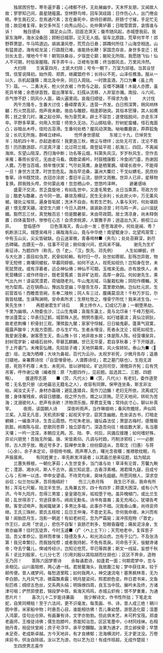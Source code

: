 <!-- { "loadSidebar": true } -->
　　独居困穷愁，寒冬逼岁暮；心绪郁不纾，无处展幽步。天末怀友朋，又闻故人故；寥寥知己间，晨星随薤露。空林野鸟啼，回车哭歧路；日作伤心人，出门倦会晤。李生我石交，忽焉通尺素；言在垂死中，欲待巨卿顾。肝肠寸寸摧，手足忙无措；故旧难复得，新交多舛互！向秀山阳心，处仲黄垆慕；日暗雪霏霏，哀情谁与诉！
　　触目感咏
　　蹑足炎山顶，回首沧溟天；蜃市随风起，赤城堕我前。我家东海畔，海水没桑田；顾盼旧城郭，沦灭无人烟。驱车北原路，荒草何芊芊！郊野莽萧瑟，牛马鸣道边。飒飒凄风卷，荒荒白日悬；踯躅何所往？山海空相连。山有猛兽迹，海有蛟龙涎；行路既已难，谁能扬长鞭！家国念存丧，身世多变迁；抚剑长太息，埋地今千年！朝驾扶桑谷，夕宿崑仑巅；颷轮无所阻，我愿随飞仙！仙人不可期，时俗渐腥羶。挥手弄牛斗，泛槎有张骞；终当御风去，万里风泠然。
　　大扫除
　　壬寅夏四月，土匪大扫除；号令一朝下，万室为邱墟。当其设甘饵，信誓说降初。始作周、郑质，继藏盟府书；长待以不死，山泽任樵渔。服从一以久，杀机起籧篨；南北及中央，同日入周阹。一时敦盃酒，万口为■〈虽上肉下〉葅。一、二勇决夫，枪火伏衣裾；作势与之敌，反噬不踌躇！木毙人亦摽，虽死异羊猪；余悉骈首戮，载出薄笨车。妇孺从流移，人弃室亦瀦。南投、斗六间，杀气惨不舒；阴风仆人面，磷火遍里闾。哀哉归顺徒，不得求为鱼！
　　大讨伐
　　丙午方隆冬，生番大讨伐；叠嶂摩青天，连营一齐发。白日照深箐，朔风响林樾；烈火焚高邱，炮声夜未歇。凿齿与雕题，相逢即驰突。其俗本狉獉，其人如鹰鹘；抚之曾几时，屠之起仓猝。殆为垦荒来，辟土不容忽；遂使瓯脱间，亦走东洋卒。平野多草莱，何用入穷窟！师劳久无功，万山掷枯骨。狞树蛇蛰蟠，怪石鬼面凸；谷暗丛木呼，径险古苔滑。生番何处栖？腥风动溟渤。呦呦麋鹿哀，莽莽狐兔没；长坑无所施，群峰立峍崪。
　　怆怀身世感赋
　　东坡三十九，已悼劳生半；陆机四十年，亦起逝者叹！我更逾三秋，微尘与绁绊；出处无可言，沈沦不胜怨！历历数游踪，爪泥真汗漫：北过荷兰城，南登延平观；航海三、四回，不离闽海岸。东望山阻深，西归海中断；功名等云烟，科第失风汉。岁岁秋风生，空作去来雁；春雨长安花，无由走马看。偶歌梁甫吟，时鼓稽康鍜；冷食闭门齑，热谢因人爨。万卷当百城，频年惟伏案；气尽处笼鹰，身是栖篱鷃。嗟嗟长夜中，不能得一旦！身世方沈湮，时世忽危乱。海岛早沧桑，瀛洲大麋烂；干戈似蝟毛，民庶纷鲁窜。诗书既焚烧，衣冠亦涂炭；耆旧半云流，朋侪又雨散。世异人已非，星移物复换。顾我贱头颅，奈何蒙此难！忽忽栖山中，悠悠吟泽畔。
　　避暑感咏
　　盛夏汗交流，苦乏盘旋地；有如乱世中，又逢毛鸷吏。炎日当熏蒸，苛政方穷治；酷吏与酷暑，古今同一致。暴敛及横征，民生无余利；长此炭火中，万无薰风被。寝处尘埃氛，遍身皆垢腻；洗沐不自由，有若生芒刺。人事与天时，何处堪趋避！恨无摩天翮，凌空生六翅！今日入疏林，飒飒新凉至；时鸟鸣一声，山川滋妩媚。豁然忘三伏，真觉触百忌！但是酷暑驱，末由苛政閟。居士清凉身，尚未释倒置；四体虽暂纾，惨惨在心志！会须求桃源，人寰撒手弃；逍遥出九天，俯视江山异。
　　登临感作
　　日色落海天，青山余一发；苍苍海波中，何处是闽、粤？帆断浙江风，城堕吴峰月；痛哉海东山，竟与中华绝！南望鲲身沙，北望鸡笼雪；中有玉山尖，尖尖皆破缺。白云迷翠微，青春啼林■〈央鸟〉；处处苔藓深，剥尽古碑碣。古蹟无一存，往事不可说；俯仰废兴间，悲风来不辍。
　　谢先为生圹来征诗，为题四作（称先，仿「史」、「汉」恢先、邓先例）
　　人生如蝉蜕，终与大化游；面目如刍灵，尻骨如轮輈。有时归一尽，处世如寄邮。彭殇岂异致，物宰无短修；粪壤同蝼蚁，早暮同蜉蝣。如何不达人，视死如视仇！岂知身在世，未死犹赘疣。或有浮慕者，远企神仙俦；神仙不可期，玉棺来无由。亦有放佚人，未死营糟邱；或作终隐计，既老营菟裘：皆非旷达观，高厚一身囚。何如谢先生，乘气出九州！请谥冥漠君，荷锸随老刘。牛山鬼兆域，马鬣栽松楸；阴阳作欑輴，天地为堲周。近在锅鼎山，豫凶及窆幽；华屋告生存，蒿里歌劝酬。岂似杜元凯，生前营首坵！西瞻晋宫阙，东奉二陵秋；同人车三过，腹痛莫泪流！千秋万岁后，尔我皆枯髅。生诔陶渊明，安命素所求；生祭杜牧之，埋骨宁所忧！我来进生刍，一笑先生休！
　　再题谢君生圹诗后
　　黄土抟作人，幻成亿万身；一朝堕黑劫，千里为幽垠。人物委虫沙，江山生鬼磷；哀哉东瀛土，竟与北邙亲！千峰万壑间，惨淡蓬蒿尘；华表归辽鹤，城郭殊人民。惘惘市廛间，如行墟墓滨；真仙泣铜狄，故老悲荆榛！积骨封三观，薄殡盈九闉；家家守俘馘，日日输鬼薪。蓬莱气寂寞，薤露声酸辛；大哉方壶图，亦与生圹均。生者永埋没，死者永沈沦；视死如视生，我爱谢茂秦。谢客愿生天，青山豫卜邻；地非故乡故；体是陈人陈。经营壤泉异，封树窀穸新；嵯峨石翁仲，荦礜瓦麒麟。世已无华夏，君自享秋春；于下开隧道，于上开墓门。未掩苌弘魄，先招屈子魂；天地供幕席，风火俟转轮。泰山为■〈虚〉俎，北海为牺樽；大块为鼻祖，百代为云孙。太祝岁祈死，少微月告存；遥悬归寝地，亲署葬诗坟（「自营埋骨地，人谓葬诗坟」；君之墓门联也）。生抱无涯感，死抱不朽尊；未生、未死间，皆以骈牳论。旷达同司空，滑稽异齐髡；后有凭吊客，呼作谢公墩（编者按：原「为题四作」，见前题。兹选其二、三题、四题略）。
　　援道殍志感
　　■〈荧，凡代火〉■〈荧，凡代火〉有老妇，委作道旁喂；无名登尺册（此地最忌无籍名之人），收容有同罪。保甲连坐条，斯言非汝绐。闻汝丈夫子，身材亦磊磈；避乱逢婑兵，竟作刀边醢！老妇无所依，流离成冗猥；身体罹残疾，病容日腲腇。视之怀为伤，赠之以货贿。茫茫天地间，转轮为苦海；沈溺彼何人，悲声有余欸！济物须乐施，厚费宜无悔；常持此寸心，聊以补真宰。
　　夜雨，读国朝人诗
　　深夜听雨声，当作琳琅响；春风吹檐除，声似鸣兰桨。入耳无凡音，天机资肸蠁；起视天宇空，窈冥含幽敞。危坐读古书，灯暗走蝄蜽；一编渔洋诗，生吾云霞想。竹坨朱老翁，骚坛森法仗；萧瑟古梅村，感慨极肮脏。岭南陈与屈，悲歌同苍莽；独立邵青门，深造吾向往！维兹数大家，名当塞天壤；一吟一沈深，本朝应无两。苏、陆、李、何后，风骚应接踵；如何嗜好殊，异论兴朋党！吾独无所偏，唐、宋皆素仰。凡调与时趋，巧制涉邪枉；一一必删除，古人庶乎放。晚近号多才，狐禅参龙象；纷纷靡适从，吾取沈（归愚）与蒋（心余）。余子未定论，徘徊倚书幌。雨声寒入衣，曙光含夜曭；推襟欹枕眠，鸟声报晨爽。
　　有同姓黉士，率先断发洋装者；以其画兰册来征题，姑为赋此
　　兰蕙失移根，一朝化茅茹；人生世变多，当门谁与处！草泽有沦胥，芳馨九畹贮；澧源、湘水间，斯人千古许。画兰知此意，古香浮素楮。湘君降九嶷，目成兮心与；形神一以违，申申女嬃语。不待灵均来，臭味先龃龉。所愿同根人，深求空谷侣；似兰勿似茅，吾将施缟紵！
　　伤三儿弥月殇
　　我生已不辰，我命有所制；浑沌七尺躯，陆沈半生世。五角兼五穷，四十有四岁；颇谓大困深，或有小汽济。今年九阳月，忽得三男筮；皇皇寝在床，呱呱堕于地。虽异槐植门，或比兰生砌；乱世得添丁，穷途获束币。阀阅无勳名，诗书有苗裔；虽无充闱心，犹堪告考祭。客至试啼声，我闻辄破涕；多男比多福，此事亦不细。况我香山集，尚待衮师继。王氏三珠树，窦氏五枝桂；后日王仲淹，不患史无系。奈何我命艰，未兴而有替！阆胎匝月生，泡影一朝逝！有如老树花，忽为严霜毙；浚冲孩抱物（「晋史」作王衍，此用「世说」），悲伤不自掣！哀肠芒刺多，愁眼昏霾曀；痛矣泥涂身，生育亦幽滞！往时瓦徒弄，今时玉遽■〈疒〈癶上土下〉〉；天荒地老中，复挥思子泪。吾父孝恭公，慈祥而孝悌；隐德及多人，和光消众疠。岂有于公门，不及张汤第！我兄幸繁衍，而我独侘傺；或者我持躬，不免有乖戾。司命告于天，佞魃谗诸帝；夺去宁馨儿，俾减传经计。岂知沦伧荒，早已等舆隶；斯文一线延，妄想千秋系！讵比刘殷家，七儿分七艺（引用刘殷以其陷胡而仕胡也）；区区不畀余，造物无乃厉！
　　答陈六因梦寄诗
　　余每诵君诗，如逢君一面；何期君梦中，忽与余相见。山川虽阻修，两心通一线。君居鳌海头，我居鹿江甸；梦中获往来，较于邮传便。昔人魂梦间，每愁道里眩；如何我两人，神交速流电！塞黑枫林青，无为李白颤。九月风气凉，微霜飘素霰；明月屋梁间，照君颜色变。昨日君书来，文鱼衔匹练；绸缪五色丝，交系两头绢；明珠缭四周，良玉当中现。展吟未及终，方诸津可咽；俨然郭使君，锦段梦中荐。紫海天鸡鸣，赤城云虾绚；恨不梦重重，为通思片片！
　　喜次儿十二岁能诗兼画
　　我少解诗文，作书性所拙；下笔走龙蛇，自笑同榾柮！至于六法间，更不识毫发。每羡画、书、诗，昔人成三绝！辋川图中景，米家船中物；时悬吾心目，谁能相彷佛！吾儿秉幼慧，游思造化窟；湿墨入鸿蒙，佳句出仓猝。有画兼有诗，文字亦勃勃。但此俱末艺，未可矜宝筏。郑虔老画师，王维徒诗佛；儒生抱膝吟，贵能知治忽。区区笔墨中，小材同线袜。右相驰丹青，局促伏堂阙；庶子号浮华，承平空黼黻。汝果为通才，须立邺侯骨；早慧未足奇，老成斯卓越。方今天地非，有才良拂郁；沧海横流时，无才更沈没。万卷床前书，供汝自除祓。汝以艺为游，勿以艺为汨！有成作班超，无成作楚屈！
　　生四庶男志喜作
